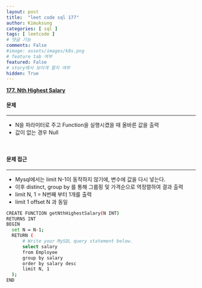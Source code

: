 ```yaml
---
layout: post
title:  "leet code sql 177"
author: Kimuksung
categories: [ sql ]
tags: [ leetcode ]
# 댓글 기능
comments: False
#image: assets/images/k8s.png
# feature tab 여부
featured: False
# story에서 보이게 할지 여부
hidden: True
---
```


**[177. Nth Highest Salary](https://leetcode.com/problems/nth-highest-salary/)**

#### 문제

---

- N을 파라미터로 주고 Function을 실행시켰을 때 올바른 값을 출력
- 값이 없는 경우 Null

<br>

#### 문제 접근

---

- Mysql에서는 limit N-1이 동작하지 않기에, 변수에 값을 다시 넣는다.
- 이후 distinct, group by 를 통해 그룹핑 및 가격순으로 역정렬하여 결과 출력
- limit N, 1 = N번째 부터 1개를 출력
- limit 1 offset N 과 동일

```bash
CREATE FUNCTION getNthHighestSalary(N INT) 
RETURNS INT
BEGIN
  set N = N-1;
  RETURN (
      # Write your MySQL query statement below.
      select salary
      from Employee
      group by salary
      order by salary desc
      limit N, 1
  );
END
```